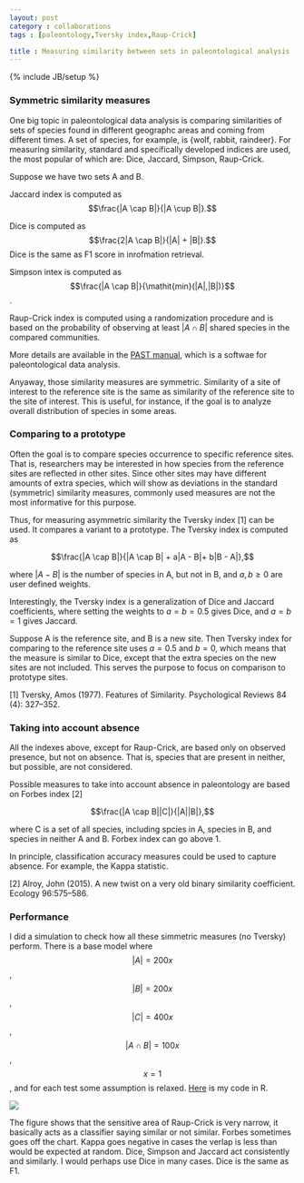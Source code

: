 ```yaml
---
layout: post
category : collaborations
tags : [paleontology,Tversky index,Raup-Crick]

title : Measuring similarity between sets in paleontological analysis
---
```

{% include JB/setup %}

<head>
<script type="text/javascript"
 src="http://cdn.mathjax.org/mathjax/latest/MathJax.js?config=TeX-AMS-MML_HTMLorMML">
</script>
</head>

### Symmetric similarity measures ###

One big topic in paleontological data analysis is comparing similarities of sets of species found in different geographc areas and coming from different times. A set of species, for example, is {wolf, rabbit, raindeer}. For measuring similarity, standard and specifically developed indices are used, the most popular of which are: Dice, Jaccard, Simpson, Raup-Crick. 

Suppose we have two sets A and B. 

Jaccard index is computed as $$\frac{|A \cap B|}{|A \cup B|}.$$

Dice is computed as $$\frac{2|A \cap B|}{|A| + |B|}.$$
Dice is the same as F1 score in inrofmation retrieval. 

Simpson intex is computed as $$\frac{|A \cap B|}{\mathit{min}(|A|,|B|)}$$.

Raup-Crick index is computed using a randomization procedure and is based on the probability of observing at least $|A \cap B|$  shared species in the compared communities. 

More details are available in the [PAST manual](http://folk.uio.no/ohammer/past/), which is a softwae for paleontological data analysis.


Anyaway, those similarity measures are symmetric. Similarity of a site of interest to the reference site is the same as similarity of the reference site to the site of interest. This is useful, for instance, if  the goal is to analyze overall distribution of species in some areas. 

### Comparing to a prototype ###

Often the goal is to compare species occurrence to specific reference sites. That is, researchers may be interested in how species from the reference sites are reflected in other sites. Since other sites may have different amounts of extra species, which will show as deviations in the standard (symmetric) similarity measures, commonly used measures are not the most informative for this purpose.

Thus, for measuring asymmetric similarity the Tversky index [1] can be used. It compares a variant to a prototype. The Tversky index is computed as 

$$\frac{|A \cap B|}{|A \cap B| + a|A - B|+ b|B - A|},$$

where $|A - B|$ is the number of species in A, but not in B, and $a,b \geq 0$ are user defined weights. 

Interestingly, the Tversky index is a generalization of Dice and Jaccard coefficients, where setting the weights to $a=b=0.5$ gives Dice, and $a=b=1$ gives Jaccard. 

Suppose A is the reference site, and B is a new site. Then Tversky index for comparing to the reference site uses $a=0.5$ and $b=0$, which means that the measure is similar to Dice, except that the extra species on the new sites are not included. This serves the purpose to focus on comparison to prototype sites.

[1] Tversky, Amos (1977). Features of Similarity. Psychological Reviews 84 (4): 327–352.

### Taking into account absence ###

All the indexes above, except for Raup-Crick, are based only on observed presence, but not on absence. That is, species that are present in neither, but possible, are not considered. 

Possible measures to take into account absence in paleontology are based on Forbes index [2]

$$\frac{|A \cap B||C|}{|A||B|},$$

where C is a set of all species, including spcies in A, species in B, and species in neither A and B. Forbex index can go above 1. 

In principle, classification accuracy measures could be used to capture absence. For example, the Kappa statistic.

[2] Alroy, John (2015). A new twist on a very old binary similarity coefficient. Ecology 96:575–586.

### Performance ###

I did a simulation to check how all these simmetric measures (no Tversky) perform. There is a base model where $$|A| = 200x$$, $$|B| = 200x$$, $$|C| = 400x$$, $$|A \cap B| = 100x$$, $$x = 1$$, and for each test some assumption is relaxed. [Here](http://zliobaite.github.io/assets/run_sim.R) is my code in R. 

![](http://zliobaite.github.io/assets/fig_similarity.png)

The figure shows that the sensitive area of Raup-Crick is very narrow, it basically acts as a classifier saying similar or not similar. Forbes sometimes goes off the chart. Kappa goes negative in cases the verlap is less than would be expected at random. Dice, Simpson and Jaccard act consistently and similarly. I would perhaps use Dice in many cases. Dice is the same as F1. 
